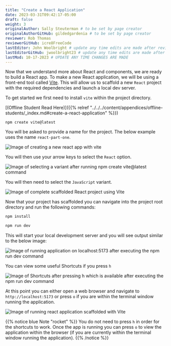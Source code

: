 ```yaml
---
title: "Create a React Application"
date: 2023-03-31T09:42:17-05:00
draft: false
weight: 3
originalAuthor: Sally Steuterman # to be set by page creator
originalAuthorGitHub: gildedgardenia # to be set by page creator
reviewer: Rob Thomas
reviewerGitHub: icre8FreeCode
lastEditor: John Woolbright # update any time edits are made after review
lastEditorGitHub: jwoolbright23 # update any time edits are made after review
lastMod: 10-17-2023 # UPDATE ANY TIME CHANGES ARE MADE
---
```


Now that we understand more about React and components, we are ready to build a React app. To make a new React application, we will be using a front-end tool called [Vite](https://vitejs.dev/). This will allow us to scaffold a new `React` project with the required dependencies and launch a local dev server.

To get started we first need to install `vite` within the project directory.

[(Offline Student Read Here)]({{% relref "../../../content/appendices/offline-students/_index.md#create-a-react-application" %}})

```console
npm create vite@latest
```

You will be asked to provide a name for the project. The below example uses the name `react-part-one`.

![Image of creating a new react app with vite](pictures/npm-create-vite.png?classes=border)

You will then use your arrow keys to select the `React` option.

![Image of selecting a variant after running npm create vite@latest command](pictures/select-variant.png?classes=border)

You will then need to select the `JavaScript` variant.

![Image of complete scaffolded React project using Vite](pictures/scaffolded-project-complete.png?classes=border)

Now that your project has scaffolded you can navigate into the project root directory and run the following commands:

```bash
npm install
```

```bash
npm run dev
```

This will start your local development server and you will see output similar to the below image:

![Image of running application on localhost:5173 after executing the npm run dev command](pictures/npm-run-dev.png?classes=border)

You can view some useful Shortcuts if you press `h`

![Image of Shortcuts after pressing h which is available after executing the npm run dev command](pictures/help-command.png?classes=border)

At this point you can either open a web browser and navigate to `http://localhost:5173` or press `o` if you are within the terminal window running the application.

![Image of running react application scaffolded with Vite](pictures/running-react-application.png?classes=border)

{{% notice blue Note "rocket" %}}
You do not need to press `h` in order for the shortcuts to work. Once the app is running you can press `o` to view the application within the browser (if you are currently within the terminal window running the application).
{{% /notice %}}